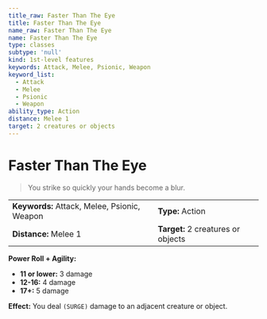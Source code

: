 ```yaml
---
title_raw: Faster Than The Eye
title: Faster Than The Eye
name_raw: Faster Than The Eye
name: Faster Than The Eye
type: classes
subtype: 'null'
kind: 1st-level features
keywords: Attack, Melee, Psionic, Weapon
keyword_list:
  - Attack
  - Melee
  - Psionic
  - Weapon
ability_type: Action
distance: Melee 1
target: 2 creatures or objects
---
```


# Faster Than The Eye

> You strike so quickly your hands become a blur.

|                                              |                                    |
| :------------------------------------------- | :--------------------------------- |
| **Keywords:** Attack, Melee, Psionic, Weapon | **Type:** Action                   |
| **Distance:** Melee 1                        | **Target:** 2 creatures or objects |

**Power Roll + Agility:**

- **11 or lower:** 3 damage
- **12-16:** 4 damage
- **17+:** 5 damage

**Effect:** You deal `(SURGE)` damage to an adjacent creature or object.
